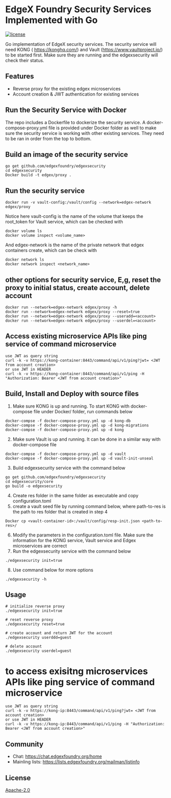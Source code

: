 # EdgeX Foundry Security Services Implemented with Go
[![license](https://img.shields.io/badge/license-Apache%20v2.0-blue.svg)](LICENSE)

Go implementation of EdgeX security services.
The security service will need KONG ( https://konghq.com/) and Vault (https://www.vaultproject.io/) to be started first. Make sure they are running and the edgexsecurity will check their status.


## Features
- Reverse proxy for the existing edgex microservices
- Account creation & JWT authentication for existing services


## Run the Security Service with Docker

The repo includes a Dockerfile to dockerize the security service. A docker-compose-proxy.yml file is provided under Docker folder as well to make sure the security service is working with other existing services. They need to be ran in order from the top to bottom.

## Build an image of the security service
```
go get github.com/edgexfoundry/edgexsecurity
cd edgexsecurity
Docker build -t edgex/proxy .
```

## Run the security service
```
docker run -v vault-config:/vault/config --network=edgex-network edgex/proxy
```

Notice here vault-config is the name of the volume that keeps the root_token for Vault service, which can be checked with 
``` 
docker volume ls
docker volume inspect <volume_name>
```
And edgex-network is the name of the private network that edgex containers create, which can be check with 
```
docker network ls
docker network inspect <network_name>
```

## other options for security service, E,g, reset the proxy to initial status, create account, delete account
```
docker run --network=edgex-network edgex/proxy -h
docker run --network=edgex-network edgex/proxy --reset=true
docker run --network=edgex-network edgex/proxy --useradd=<account>
docker run --network=edgex-network edgex/proxy --userdel=<account>
```

## Access existing microservice APIs like ping service of command microservice
```
use JWT as query string 
curl -k -v https://kong-container:8443/command/api/v1/ping?jwt= <JWT from account creation>
or use JWT in HEADER
curl -k -v https://kong-container:8443/command/api/v1/ping -H "Authorization: Bearer <JWT from account creation>"

```


## Build, Install and Deploy with source files

1. Make sure KONG is up and running. To start KONG with docker-compose file under Docker/ folder, run commands below
```
docker-compse -f docker-compose-proxy.yml up -d kong-db
docker-compse -f docker-compose-proxy.yml up -d kong-migrations
docker-compse -f docker-compose-proxy.yml up -d kong
```
2. Make sure Vault is up and running. It can be done in a similar way with docker-compose file 
```
docker-compse -f docker-compose-proxy.yml up -d vault
docker-compse -f docker-compose-proxy.yml up -d vault-init-unseal
```
3. Build edgexsecurity service with the command below
```
go get github.com/edgexfoundry/edgexsecurity
cd edgexsecurity/core
go build -o edgexsecurity
```
4. Create res folder in the same folder as executable and copy configuration.toml
5. create a vault seed file by running command below, where path-to-res is the path to res folder that is created in step 4
```
Docker cp <vault-container-id>:/vault/config/resp-init.json <path-to-res>/
```
6. Modify the parameters in the configuration.toml file. Make sure the information for the KONG service, Vault service and Edgex microservices are correct
7. Run the edgexsecurity service with the command below
```
./edgexsecurity init=true
```
8. Use command below for more options
```
./edgexsecurity -h
```


## Usage

```
# initialize reverse proxy 
./edgexsecurity init=true

# reset reverse proxy
./edgexsecurity reset=true

# create account and return JWT for the account 
./edgexsecurity userddd=guest

# delete account
./edgexsecurity userdel=guest
```

# to access exisitng microservices APIs like ping service of command microservice
```
use JWT as query string 
curl -k -v https://kong-ip:8443/command/api/v1/ping?jwt= <JWT from account creation>
or use JWT in HEADER
curl -k -v https://kong-ip:8443/command/api/v1/ping -H "Authorization: Bearer <JWT from account creation>"
``` 



 
## Community
- Chat: https://chat.edgexfoundry.org/home
- Mainling lists: https://lists.edgexfoundry.org/mailman/listinfo

## License
[Apache-2.0](LICENSE)